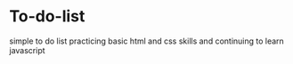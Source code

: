 # To-do-list
simple to do list practicing basic html and css skills and continuing to learn javascript
